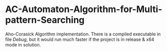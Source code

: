 # AC-Automaton-Algorithm-for-Multi-pattern-Searching
Aho-Corasick Algorithm implementation.
There is a compiled executable in file *Debug*, but it would run much faster if the project is in release & x64 mode in solution.
